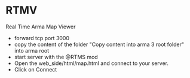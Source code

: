 RTMV
====

Real Time Arma Map Viewer

- forward tcp port 3000
- copy the content of the folder "Copy content into arma 3 root folder" into arma root
- start server with the @RTMS mod
- Open the web_side/html/map.html and connect to your server.
- Click on Connect
